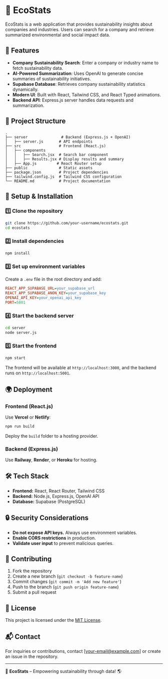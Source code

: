 # 🌿 EcoStats

EcoStats is a web application that provides sustainability insights about companies and industries. Users can search for a company and retrieve summarized environmental and social impact data.

## 🚀 Features

- **Company Sustainability Search**: Enter a company or industry name to fetch sustainability data.
- **AI-Powered Summarization**: Uses OpenAI to generate concise summaries of sustainability initiatives.
- **Supabase Database**: Retrieves company sustainability statistics dynamically.
- **Modern UI**: Built with React, Tailwind CSS, and React Typed animations.
- **Backend API**: Express.js server handles data requests and summarization.

## 📂 Project Structure

```
.
├── server               # Backend (Express.js + OpenAI)
│   ├── server.js       # API endpoints
├── src                 # Frontend (React.js)
│   ├── components
│   │   ├── Search.jsx  # Search bar component
│   │   ├── Results.jsx # Display results and summary
│   ├── App.js         # React Router setup
├── public              # Static assets
├── package.json        # Project dependencies
├── tailwind.config.js  # Tailwind CSS configuration
└── README.md           # Project documentation
```

## 🔧 Setup & Installation

### 1️⃣ Clone the repository

```sh
git clone https://github.com/your-username/ecostats.git
cd ecostats
```

### 2️⃣ Install dependencies

```sh
npm install
```

### 3️⃣ Set up environment variables

Create a `.env` file in the root directory and add:

```ini
REACT_APP_SUPABASE_URL=your_supabase_url
REACT_APP_SUPABASE_ANON_KEY=your_supabase_key
OPENAI_API_KEY=your_openai_api_key
PORT=5001
```

### 4️⃣ Start the backend server

```sh
cd server
node server.js
```

### 5️⃣ Start the frontend

```sh
npm start
```

The frontend will be available at `http://localhost:3000`, and the backend runs on `http://localhost:5001`.

## 🌍 Deployment

### **Frontend (React.js)**

Use **Vercel** or **Netlify**:

```sh
npm run build
```

Deploy the `build` folder to a hosting provider.

### **Backend (Express.js)**

Use **Railway**, **Render**, or **Heroku** for hosting.

## 🛠 Tech Stack

- **Frontend:** React, React Router, Tailwind CSS
- **Backend:** Node.js, Express.js, OpenAI API
- **Database:** Supabase (PostgreSQL)

## 🔒 Security Considerations

- **Do not expose API keys.** Always use environment variables.
- **Enable CORS restrictions** in production.
- **Validate user input** to prevent malicious queries.

## 🤝 Contributing

1. Fork the repository
2. Create a new branch (`git checkout -b feature-name`)
3. Commit changes (`git commit -m 'Add new feature'`)
4. Push to the branch (`git push origin feature-name`)
5. Submit a pull request

## 📜 License

This project is licensed under the [MIT License](LICENSE).

## 📬 Contact

For inquiries or contributions, contact [your-email@example.com] or create an issue in the repository.

---

🌱 **EcoStats** – Empowering sustainability through data! 🌎
